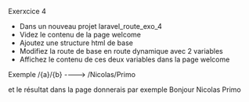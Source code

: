 Exerxcice 4
- Dans un nouveau projet laravel_route_exo_4
- Videz le contenu de la page welcome
- Ajoutez une structure html de base
- Modifiez la route de base en route dynamique avec 2 variables
- Affichez le contenu de ces deux variables dans la page welcome

Exemple
/{a}/{b} ----> /Nicolas/Primo

et le résultat dans la page donnerais par exemple
Bonjour Nicolas Primo